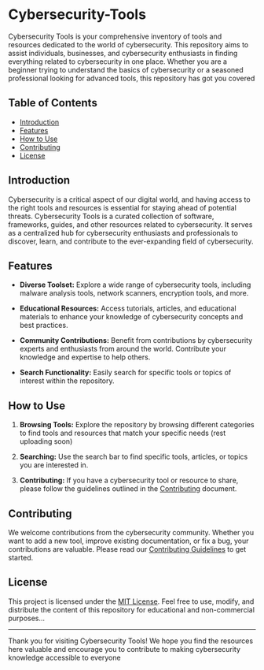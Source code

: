 # Cybersecurity-Tools

Cybersecurity Tools is your comprehensive inventory of tools and resources dedicated to the world of cybersecurity. This repository aims to assist individuals, businesses, and cybersecurity enthusiasts in finding everything related to cybersecurity in one place. Whether you are a beginner trying to understand the basics of cybersecurity or a seasoned professional looking for advanced tools, this repository has got you covered

## Table of Contents

- [Introduction](#introduction)
- [Features](#features)
- [How to Use](#how-to-use)
- [Contributing](#contributing)
- [License](#license)

## Introduction

Cybersecurity is a critical aspect of our digital world, and having access to the right tools and resources is essential for staying ahead of potential threats. Cybersecurity Tools is a curated collection of software, frameworks, guides, and other resources related to cybersecurity. It serves as a centralized hub for cybersecurity enthusiasts and professionals to discover, learn, and contribute to the ever-expanding field of cybersecurity.

## Features

- **Diverse Toolset:** Explore a wide range of cybersecurity tools, including malware analysis tools, network scanners, encryption tools, and more.
  
- **Educational Resources:** Access tutorials, articles, and educational materials to enhance your knowledge of cybersecurity concepts and best practices.
  
- **Community Contributions:** Benefit from contributions by cybersecurity experts and enthusiasts from around the world. Contribute your knowledge and expertise to help others.

- **Search Functionality:** Easily search for specific tools or topics of interest within the repository.

## How to Use

1. **Browsing Tools:** Explore the repository by browsing different categories to find tools and resources that match your specific needs (rest uploading soon)
  
2. **Searching:** Use the search bar to find specific tools, articles, or topics you are interested in. 

3. **Contributing:** If you have a cybersecurity tool or resource to share, please follow the guidelines outlined in the [Contributing](CONTRIBUTING.md) document.

## Contributing

We welcome contributions from the cybersecurity community. Whether you want to add a new tool, improve existing documentation, or fix a bug, your contributions are valuable. Please read our [Contributing Guidelines](CONTRIBUTING.md) to get started.

## License

This project is licensed under the [MIT License](license). Feel free to use, modify, and distribute the content of this repository for educational and non-commercial purposes...

---

Thank you for visiting Cybersecurity Tools! We hope you find the resources here valuable and encourage you to contribute to making cybersecurity knowledge accessible to everyone
